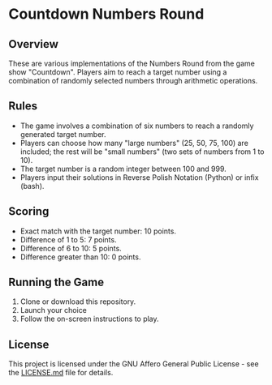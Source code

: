 # Countdown Numbers Round

## Overview
These are various implementations of the Numbers Round from the game show "Countdown". Players aim to reach a target number using a combination of randomly selected numbers through arithmetic operations.

## Rules
- The game involves a combination of six numbers to reach a randomly generated target number.
- Players can choose how many "large numbers" (25, 50, 75, 100) are included; the rest will be "small numbers" (two sets of numbers from 1 to 10).
- The target number is a random integer between 100 and 999.
- Players input their solutions in Reverse Polish Notation (Python) or infix (bash).

## Scoring
- Exact match with the target number: 10 points.
- Difference of 1 to 5: 7 points.
- Difference of 6 to 10: 5 points.
- Difference greater than 10: 0 points.

## Running the Game
1. Clone or download this repository.
2. Launch your choice
3. Follow the on-screen instructions to play.

## License
This project is licensed under the GNU Affero General Public License - see the [LICENSE.md](LICENSE.md) file for details.
